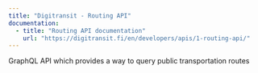 ```yaml
---
title: "Digitransit - Routing API"
documentation:
  - title: "Routing API documentation"
    url: "https://digitransit.fi/en/developers/apis/1-routing-api/"
---
```


GraphQL API which provides a way to query public transportation routes
